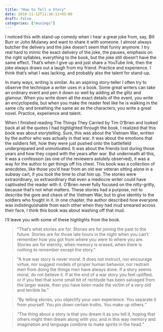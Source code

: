 ```yaml
---
title: "How to Tell a Story"
date: 2018-11-12T11:36:11+03:00
draft: false
categories: ["musings"]
---
```


I noticed this with stand-up comedy when I hear a great joke from, say, Bill Burr or John Mulaney and want to share it with someone. I almost always butcher the delivery and the joke doesn’t seem that funny anymore. I try real hard to mimic the exact delivery of the joke, the pauses, emphasis on the right syllables, everything to the book, but the joke still doesn’t have the same effect. That’s when I give up and just share a YouTube link, then the joke always draws out a laugh from my friend. Practice and experience. I think that’s what I was lacking, and probably also the talent for stand-up.

In many ways, writing is similar. As an aspiring story-teller I often try to observe the technique a writer uses in a book. Some great writers can take an ordinary event and pen it down so well by adding all the glitz and glamour. When you write down all the exact details of the event, you write an encyclopedia, but when you make the reader feel like he is walking in the same city and breathing the same air as the characters, you write a great novel. Practice, experience and talent.

When I finished reading The Things They Carried by Tim O’Brien and looked back at all the quotes I had highlighted through the book, I realized that this book was about storytelling. Sure, this was about the Vietnam War, written by the author who was actually in that war. It was about the emotions that the soldiers felt, how they were just pushed onto the battlefield underprepared and unmotivated. It was about the friends lost during those years and how they coped with the years after war. But underneath all this, it was a confession (as one of the reviewers astutely observed), it was a way for the author to get things off his chest. This book was a collection of anecdotes, like those you’d hear from an old war veteran sitting alone in a subway cart, if you took the time to chat him up. The stories were extraordinary, so extraordinary that even a mediocre writer could have captivated the reader with it. O’Brien never fully focused on the nitty-gritty, because that’s not what matters. These stories had a purpose, not to describe the gore and chaos of the Vietnam War, but to give identity to the soldiers who fought in it. In one chapter, the author described how everyone was indistinguishable from each other when they had mud smeared across their face, I think this book was about washing off that mud.

I’ll leave you with some of these highlights from the book.

> “That’s what stories are for. Stories are for joining the past to the future. Stories are for those late hours in the night when you can’t remember how you got from where you were to where you are. Stories are for eternity, when memory is erased, when there is nothing to remember except the story.”

> “A true war story is never moral. It does not instruct, nor encourage virtue, nor suggest models of proper human behavior, nor restrain men from doing the things men have always done. If a story seems moral, do not believe it. If at the end of a war story you feel uplifted, or if you feel that some small bit of rectitude has been salvaged from the larger waste, then you have been made the victim of a very old and terrible lie.”

> “By telling stories, you objectify your own experience. You separate it from yourself. You pin down certain truths. You make up others.“

> “The thing about a story is that you dream it as you tell it, hoping that others might then dream along with you, and in this way memory and imagination and language combine to make spirits in the head.“

